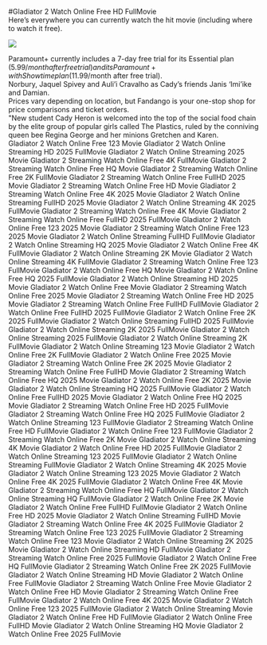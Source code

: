 #Gladiator 2 Watch Online Free HD FullMovie  
Here’s everywhere you can currently watch the hit movie (including where to watch it free).  
  
[![](https://i.imgur.com/qSNzIqt.png)](https://movie.rssnews.media/KYDcOMm.php)  
  
Paramount+ currently includes a 7-day free trial for its Essential plan ($5.99/month after free trial) and its Paramount+ with Showtime plan ($11.99/month after free trial).  
Norbury, Jaquel Spivey and Auli’i Cravalho as Cady’s friends Janis ‘Imi’ike and Damian.  
Prices vary depending on location, but Fandango is your one-stop shop for price comparisons and ticket orders.  
"New student Cady Heron is welcomed into the top of the social food chain by the elite group of popular girls called The Plastics, ruled by the conniving queen bee Regina George and her minions Gretchen and Karen.  
Gladiator 2 Watch Online Free 123 Movie
Gladiator 2 Watch Online Streaming HD 2025 FullMovie
Gladiator 2 Watch Online Streaming 2025 Movie
Gladiator 2 Streaming Watch Online Free 4K FullMovie
Gladiator 2 Streaming Watch Online Free HQ Movie
Gladiator 2 Streaming Watch Online Free 2K FullMovie
Gladiator 2 Streaming Watch Online Free FullHD 2025 Movie
Gladiator 2 Streaming Watch Online Free HD Movie
Gladiator 2 Streaming Watch Online Free 4K 2025 Movie
Gladiator 2 Watch Online Streaming FullHD 2025 Movie
Gladiator 2 Watch Online Streaming 4K 2025 FullMovie
Gladiator 2 Streaming Watch Online Free 4K Movie
Gladiator 2 Streaming Watch Online Free FullHD 2025 FullMovie
Gladiator 2 Watch Online Free 123 2025 Movie
Gladiator 2 Streaming Watch Online Free 123 2025 Movie
Gladiator 2 Watch Online Streaming FullHD FullMovie
Gladiator 2 Watch Online Streaming HQ 2025 Movie
Gladiator 2 Watch Online Free 4K FullMovie
Gladiator 2 Watch Online Streaming 2K Movie
Gladiator 2 Watch Online Streaming 4K FullMovie
Gladiator 2 Streaming Watch Online Free 123 FullMovie
Gladiator 2 Watch Online Free HQ Movie
Gladiator 2 Watch Online Free HQ 2025 FullMovie
Gladiator 2 Watch Online Streaming HD 2025 Movie
Gladiator 2 Watch Online Free Movie
Gladiator 2 Streaming Watch Online Free 2025 Movie
Gladiator 2 Streaming Watch Online Free HD 2025 Movie
Gladiator 2 Streaming Watch Online Free FullHD FullMovie
Gladiator 2 Watch Online Free FullHD 2025 FullMovie
Gladiator 2 Watch Online Free 2K 2025 FullMovie
Gladiator 2 Watch Online Streaming FullHD 2025 FullMovie
Gladiator 2 Watch Online Streaming 2K 2025 FullMovie
Gladiator 2 Watch Online Streaming 2025 FullMovie
Gladiator 2 Watch Online Streaming 2K FullMovie
Gladiator 2 Watch Online Streaming 123 Movie
Gladiator 2 Watch Online Free 2K FullMovie
Gladiator 2 Watch Online Free 2025 Movie
Gladiator 2 Streaming Watch Online Free 2K 2025 Movie
Gladiator 2 Streaming Watch Online Free FullHD Movie
Gladiator 2 Streaming Watch Online Free HQ 2025 Movie
Gladiator 2 Watch Online Free 2K 2025 Movie
Gladiator 2 Watch Online Streaming HQ 2025 FullMovie
Gladiator 2 Watch Online Free FullHD 2025 Movie
Gladiator 2 Watch Online Free HQ 2025 Movie
Gladiator 2 Streaming Watch Online Free HD 2025 FullMovie
Gladiator 2 Streaming Watch Online Free HQ 2025 FullMovie
Gladiator 2 Watch Online Streaming 123 FullMovie
Gladiator 2 Streaming Watch Online Free HD FullMovie
Gladiator 2 Watch Online Free 123 FullMovie
Gladiator 2 Streaming Watch Online Free 2K Movie
Gladiator 2 Watch Online Streaming 4K Movie
Gladiator 2 Watch Online Free HD 2025 FullMovie
Gladiator 2 Watch Online Streaming 123 2025 FullMovie
Gladiator 2 Watch Online Streaming FullMovie
Gladiator 2 Watch Online Streaming 4K 2025 Movie
Gladiator 2 Watch Online Streaming 123 2025 Movie
Gladiator 2 Watch Online Free 4K 2025 FullMovie
Gladiator 2 Watch Online Free 4K Movie
Gladiator 2 Streaming Watch Online Free HQ FullMovie
Gladiator 2 Watch Online Streaming HQ FullMovie
Gladiator 2 Watch Online Free 2K Movie
Gladiator 2 Watch Online Free FullHD FullMovie
Gladiator 2 Watch Online Free HD 2025 Movie
Gladiator 2 Watch Online Streaming FullHD Movie
Gladiator 2 Streaming Watch Online Free 4K 2025 FullMovie
Gladiator 2 Streaming Watch Online Free 123 2025 FullMovie
Gladiator 2 Streaming Watch Online Free 123 Movie
Gladiator 2 Watch Online Streaming 2K 2025 Movie
Gladiator 2 Watch Online Streaming HD FullMovie
Gladiator 2 Streaming Watch Online Free 2025 FullMovie
Gladiator 2 Watch Online Free HQ FullMovie
Gladiator 2 Streaming Watch Online Free 2K 2025 FullMovie
Gladiator 2 Watch Online Streaming HD Movie
Gladiator 2 Watch Online Free FullMovie
Gladiator 2 Streaming Watch Online Free Movie
Gladiator 2 Watch Online Free HD Movie
Gladiator 2 Streaming Watch Online Free FullMovie
Gladiator 2 Watch Online Free 4K 2025 Movie
Gladiator 2 Watch Online Free 123 2025 FullMovie
Gladiator 2 Watch Online Streaming Movie
Gladiator 2 Watch Online Free HD FullMovie
Gladiator 2 Watch Online Free FullHD Movie
Gladiator 2 Watch Online Streaming HQ Movie
Gladiator 2 Watch Online Free 2025 FullMovie